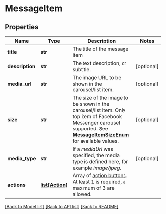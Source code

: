 # MessageItem

## Properties
Name | Type | Description | Notes
------------ | ------------- | ------------- | -------------
**title** | **str** | The title of the message item. | 
**description** | **str** | The text description, or subtitle. | [optional] 
**media_url** | **str** | The image URL to be shown in the carousel/list item. | [optional] 
**size** | **str** | The size of the image to be shown in the carousel/list item. Only top item of Facebook Messenger carousel supported. See [**MessageItemSizeEnum**](Enums.md#MessageItemSizeEnum) for available values.  | [optional] 
**media_type** | **str** | If a *mediaUrl* was specified, the media type is defined here, for example *image/jpeg*. | [optional] 
**actions** | [**list[Action]**](Action.md) | Array of [action buttons](https://docs.smooch.io/rest/#action-buttons). At least 1 is required, a maximum of 3 are allowed. | 

[[Back to Model list]](../README.md#documentation-for-models) [[Back to API list]](../README.md#documentation-for-api-endpoints) [[Back to README]](../README.md)


